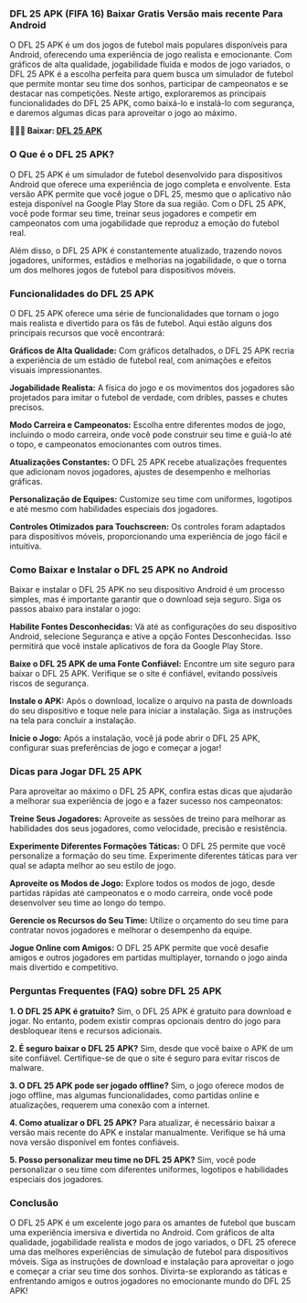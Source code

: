 ### DFL 25 APK (FIFA 16) Baixar Gratis Versão mais recente Para Android
O DFL 25 APK é um dos jogos de futebol mais populares disponíveis para Android, oferecendo uma experiência de jogo realista e emocionante. Com gráficos de alta qualidade, jogabilidade fluida e modos de jogo variados, o DFL 25 APK é a escolha perfeita para quem busca um simulador de futebol que permite montar seu time dos sonhos, participar de campeonatos e se destacar nas competições. Neste artigo, exploraremos as principais funcionalidades do DFL 25 APK, como baixá-lo e instalá-lo com segurança, e daremos algumas dicas para aproveitar o jogo ao máximo.

**🙋‍♀️🧙 Baixar: [DFL 25 APK](https://modilimitado.io/pt/dfl-25-apk)**

### O Que é o DFL 25 APK?
O DFL 25 APK é um simulador de futebol desenvolvido para dispositivos Android que oferece uma experiência de jogo completa e envolvente. Esta versão APK permite que você jogue o DFL 25, mesmo que o aplicativo não esteja disponível na Google Play Store da sua região. Com o DFL 25 APK, você pode formar seu time, treinar seus jogadores e competir em campeonatos com uma jogabilidade que reproduz a emoção do futebol real.

Além disso, o DFL 25 APK é constantemente atualizado, trazendo novos jogadores, uniformes, estádios e melhorias na jogabilidade, o que o torna um dos melhores jogos de futebol para dispositivos móveis.

### Funcionalidades do DFL 25 APK
O DFL 25 APK oferece uma série de funcionalidades que tornam o jogo mais realista e divertido para os fãs de futebol. Aqui estão alguns dos principais recursos que você encontrará:

**Gráficos de Alta Qualidade:** Com gráficos detalhados, o DFL 25 APK recria a experiência de um estádio de futebol real, com animações e efeitos visuais impressionantes.

**Jogabilidade Realista:** A física do jogo e os movimentos dos jogadores são projetados para imitar o futebol de verdade, com dribles, passes e chutes precisos.

**Modo Carreira e Campeonatos:** Escolha entre diferentes modos de jogo, incluindo o modo carreira, onde você pode construir seu time e guiá-lo até o topo, e campeonatos emocionantes com outros times.

**Atualizações Constantes:** O DFL 25 APK recebe atualizações frequentes que adicionam novos jogadores, ajustes de desempenho e melhorias gráficas.

**Personalização de Equipes:** Customize seu time com uniformes, logotipos e até mesmo com habilidades especiais dos jogadores.

**Controles Otimizados para Touchscreen:** Os controles foram adaptados para dispositivos móveis, proporcionando uma experiência de jogo fácil e intuitiva.

### Como Baixar e Instalar o DFL 25 APK no Android
Baixar e instalar o DFL 25 APK no seu dispositivo Android é um processo simples, mas é importante garantir que o download seja seguro. Siga os passos abaixo para instalar o jogo:

**Habilite Fontes Desconhecidas:** Vá até as configurações do seu dispositivo Android, selecione Segurança e ative a opção Fontes Desconhecidas. Isso permitirá que você instale aplicativos de fora da Google Play Store.

**Baixe o DFL 25 APK de uma Fonte Confiável:** Encontre um site seguro para baixar o DFL 25 APK. Verifique se o site é confiável, evitando possíveis riscos de segurança.

**Instale o APK:** Após o download, localize o arquivo na pasta de downloads do seu dispositivo e toque nele para iniciar a instalação. Siga as instruções na tela para concluir a instalação.

**Inicie o Jogo:** Após a instalação, você já pode abrir o DFL 25 APK, configurar suas preferências de jogo e começar a jogar!

### Dicas para Jogar DFL 25 APK
Para aproveitar ao máximo o DFL 25 APK, confira estas dicas que ajudarão a melhorar sua experiência de jogo e a fazer sucesso nos campeonatos:

**Treine Seus Jogadores:** Aproveite as sessões de treino para melhorar as habilidades dos seus jogadores, como velocidade, precisão e resistência.

**Experimente Diferentes Formações Táticas:** O DFL 25 permite que você personalize a formação do seu time. Experimente diferentes táticas para ver qual se adapta melhor ao seu estilo de jogo.

**Aproveite os Modos de Jogo:** Explore todos os modos de jogo, desde partidas rápidas até campeonatos e o modo carreira, onde você pode desenvolver seu time ao longo do tempo.

**Gerencie os Recursos do Seu Time:** Utilize o orçamento do seu time para contratar novos jogadores e melhorar o desempenho da equipe.

**Jogue Online com Amigos:** O DFL 25 APK permite que você desafie amigos e outros jogadores em partidas multiplayer, tornando o jogo ainda mais divertido e competitivo.

### Perguntas Frequentes (FAQ) sobre DFL 25 APK

**1. O DFL 25 APK é gratuito?**
Sim, o DFL 25 APK é gratuito para download e jogar. No entanto, podem existir compras opcionais dentro do jogo para desbloquear itens e recursos adicionais.

**2. É seguro baixar o DFL 25 APK?**
Sim, desde que você baixe o APK de um site confiável. Certifique-se de que o site é seguro para evitar riscos de malware.

**3. O DFL 25 APK pode ser jogado offline?**
Sim, o jogo oferece modos de jogo offline, mas algumas funcionalidades, como partidas online e atualizações, requerem uma conexão com a internet.

**4. Como atualizar o DFL 25 APK?**
Para atualizar, é necessário baixar a versão mais recente do APK e instalar manualmente. Verifique se há uma nova versão disponível em fontes confiáveis.

**5. Posso personalizar meu time no DFL 25 APK?**
Sim, você pode personalizar o seu time com diferentes uniformes, logotipos e habilidades especiais dos jogadores.

### Conclusão
O DFL 25 APK é um excelente jogo para os amantes de futebol que buscam uma experiência imersiva e divertida no Android. Com gráficos de alta qualidade, jogabilidade realista e modos de jogo variados, o DFL 25 oferece uma das melhores experiências de simulação de futebol para dispositivos móveis. Siga as instruções de download e instalação para aproveitar o jogo e começar a criar seu time dos sonhos. Divirta-se explorando as táticas e enfrentando amigos e outros jogadores no emocionante mundo do DFL 25 APK!
